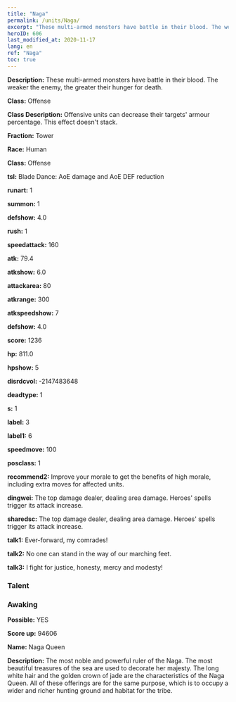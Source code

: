 ```yaml
---
title: "Naga"
permalink: /units/Naga/
excerpt: "These multi-armed monsters have battle in their blood. The weaker the enemy, the greater their hunger for death."
heroID: 606
last_modified_at: 2020-11-17
lang: en
ref: "Naga"
toc: true
---
```

 **Description:** These multi-armed monsters have battle in their blood. The weaker the enemy, the greater their hunger for death.

 **Class:** Offense

 **Class Description:** Offensive units can decrease their targets' armour percentage. This effect doesn't stack.

 **Fraction:** Tower

 **Race:** Human

 **Class:** Offense

 **tsl:** Blade Dance: AoE damage and AoE DEF reduction

 **runart:** 1

 **summon:** 1

 **defshow:** 4.0

 **rush:** 1

 **speedattack:** 160

 **atk:** 79.4

 **atkshow:** 6.0

 **attackarea:** 80

 **atkrange:** 300

 **atkspeedshow:** 7

 **defshow:** 4.0

 **score:** 1236

 **hp:** 811.0

 **hpshow:** 5

 **disrdcvol:** -2147483648

 **deadtype:** 1

 **s:** 1

 **label:** 3

 **label1:** 6

 **speedmove:** 100

 **posclass:** 1

 **recommend2:** Improve your morale to get the benefits of high morale, including extra moves for affected units. 

 **dingwei:** The top damage dealer, dealing area damage. Heroes' spells trigger its attack increase.

 **sharedsc:** The top damage dealer, dealing area damage. Heroes' spells trigger its attack increase.

 **talk1:** Ever-forward, my comrades!

 **talk2:** No one can stand in the way of our marching feet.

 **talk3:** I fight for justice, honesty, mercy and modesty!

### Talent
### Awaking
 **Possible:** YES

 **Score up:** 94606

 **Name:** Naga Queen

 **Description:** The most noble and powerful ruler of the Naga. The most beautiful treasures of the sea are used to decorate her majesty. The long white hair and the golden crown of jade are the characteristics of the Naga Queen. All of these offerings are for the same purpose, which is to occupy a wider and richer hunting ground and habitat for the tribe.

